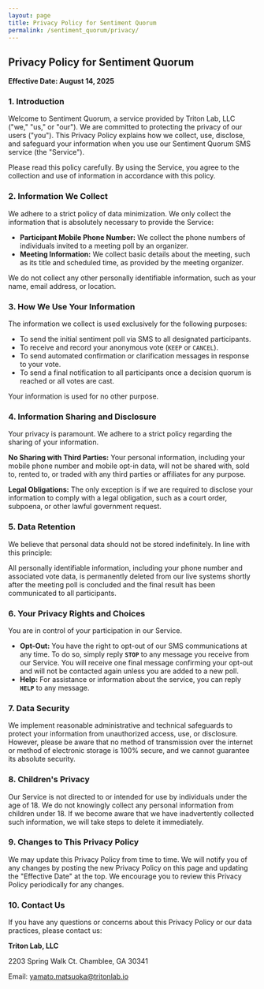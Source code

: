```yaml
---
layout: page
title: Privacy Policy for Sentiment Quorum
permalink: /sentiment_quorum/privacy/
---
```


## Privacy Policy for Sentiment Quorum

**Effective Date: August 14, 2025**

### 1. Introduction

Welcome to Sentiment Quorum, a service provided by Triton Lab, LLC ("we," "us," or "our"). We are committed to protecting the privacy of our users ("you"). This Privacy Policy explains how we collect, use, disclose, and safeguard your information when you use our Sentiment Quorum SMS service (the "Service").

Please read this policy carefully. By using the Service, you agree to the collection and use of information in accordance with this policy.

### 2. Information We Collect

We adhere to a strict policy of data minimization. We only collect the information that is absolutely necessary to provide the Service:

* **Participant Mobile Phone Number:** We collect the phone numbers of individuals invited to a meeting poll by an organizer.
* **Meeting Information:** We collect basic details about the meeting, such as its title and scheduled time, as provided by the meeting organizer.

We do not collect any other personally identifiable information, such as your name, email address, or location.

### 3. How We Use Your Information

The information we collect is used exclusively for the following purposes:

* To send the initial sentiment poll via SMS to all designated participants.
* To receive and record your anonymous vote (`KEEP` or `CANCEL`).
* To send automated confirmation or clarification messages in response to your vote.
* To send a final notification to all participants once a decision quorum is reached or all votes are cast.

Your information is used for no other purpose.

### 4. Information Sharing and Disclosure

Your privacy is paramount. We adhere to a strict policy regarding the sharing of your information.

**No Sharing with Third Parties:** Your personal information, including your mobile phone number and mobile opt-in data, will not be shared with, sold to, rented to, or traded with any third parties or affiliates for any purpose.

**Legal Obligations:** The only exception is if we are required to disclose your information to comply with a legal obligation, such as a court order, subpoena, or other lawful government request.

### 5. Data Retention

We believe that personal data should not be stored indefinitely. In line with this principle:

All personally identifiable information, including your phone number and associated vote data, is permanently deleted from our live systems shortly after the meeting poll is concluded and the final result has been communicated to all participants.

### 6. Your Privacy Rights and Choices

You are in control of your participation in our Service.

* **Opt-Out:** You have the right to opt-out of our SMS communications at any time. To do so, simply reply **`STOP`** to any message you receive from our Service. You will receive one final message confirming your opt-out and will not be contacted again unless you are added to a new poll.
* **Help:** For assistance or information about the service, you can reply **`HELP`** to any message.

### 7. Data Security

We implement reasonable administrative and technical safeguards to protect your information from unauthorized access, use, or disclosure. However, please be aware that no method of transmission over the internet or method of electronic storage is 100% secure, and we cannot guarantee its absolute security.

### 8. Children's Privacy

Our Service is not directed to or intended for use by individuals under the age of 18. We do not knowingly collect any personal information from children under 18. If we become aware that we have inadvertently collected such information, we will take steps to delete it immediately.

### 9. Changes to This Privacy Policy

We may update this Privacy Policy from time to time. We will notify you of any changes by posting the new Privacy Policy on this page and updating the "Effective Date" at the top. We encourage you to review this Privacy Policy periodically for any changes.

### 10. Contact Us

If you have any questions or concerns about this Privacy Policy or our data practices, please contact us:


**Triton Lab, LLC**

2203 Spring Walk Ct.
Chamblee, GA 30341

Email: yamato.matsuoka@tritonlab.io
